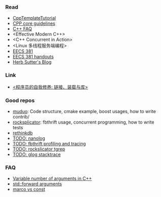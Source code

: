 ### Read
+ [CppTemplateTutorial](https://github.com/wuye9036/CppTemplateTutorial)
+ [CPP core guidelines](http://isocpp.github.io/CppCoreGuidelines/CppCoreGuidelines)
+ [C++ FAQ](https://isocpp.org/faq)
+ <Effective Modern C++>
+ <C++ Concurrent in Action>
+ <Linux 多线程服务端编程>
+ [EECS 381](http://www.umich.edu/~eecs381/)
+ [EECS 381 handouts](http://www.umich.edu/~eecs381/handouts/handouts.html)
+ [Herb Sutter's Blog](https://herbsutter.com/)

### Link
+ [<程序员的自我修养: 链接、装载与库>](https://book.douban.com/subject/3652388/)
### Good repos
+ [muduo](https://github.com/chenshuo/muduo): Code structure, cmake example, boost usages, how to write contrib/
+ [rocksplicator](https://github.com/pinterest/rocksplicator): fbthrift usage, concurrent programming, how to write tests
+ [rethinkdb](https://github.com/rethinkdb/rethinkdb)
+ [TODO: nanolog](https://github.com/Iyengar111/NanoLog)
+ [TODO: fbthrift profiling and tracing](https://github.com/facebook/fbthrift/blob/master/thrift/lib/cpp/VirtualProfiling.cpp)
+ [TODO: rockslicator tgrep](https://github.com/pinterest/rocksplicator/tree/master/tgrep)
+ [TODO: glog stacktrace](https://github.com/google/glog/blob/master/src/stacktrace.h)
### FAQ
+ [Variable number of arguments in C++](http://stackoverflow.com/a/16338804/1035859)
+ [std::forward  arguments](http://stackoverflow.com/questions/7257144/when-to-use-stdforward-to-forward-arguments)
+ [marco vs const](http://stackoverflow.com/questions/6393776/what-is-the-difference-between-a-macro-and-a-const-in-c)
